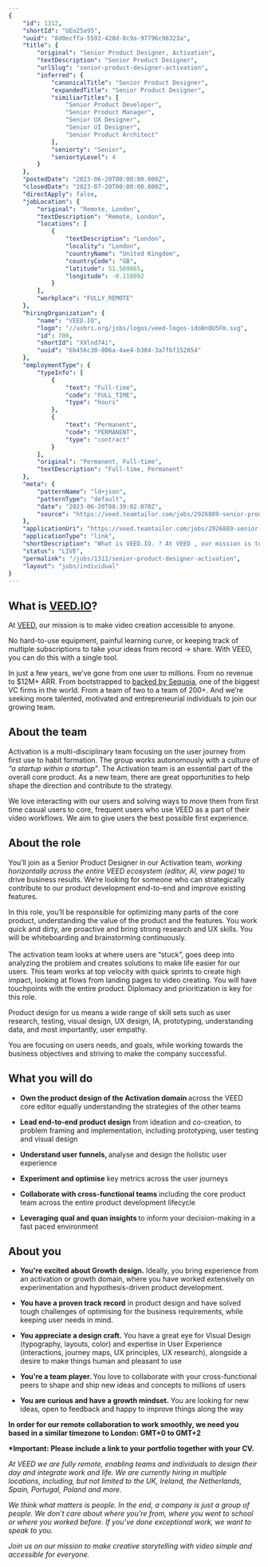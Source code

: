 ```yaml
---
{
	"id": 1312,
	"shortId": "UEo25a95",
	"uuid": "8d0ecffa-5592-428d-8c9a-97796c96323a",
	"title": {
		"original": "Senior Product Designer, Activation",
		"textDescription": "Senior Product Designer",
		"urlSlug": "senior-product-designer-activation",
		"inferred": {
			"canonicalTitle": "Senior Product Designer",
			"expandedTitle": "Senior Product Designer",
			"similiarTitles": [
				"Senior Product Developer",
				"Senior Product Manager",
				"Senior UX Designer",
				"Senior UI Designer",
				"Senior Product Architect"
			],
			"seniorty": "Senior",
			"seniortyLevel": 4
		}
	},
	"postedDate": "2023-06-20T00:00:00.000Z",
	"closedDate": "2023-07-20T00:00:00.000Z",
	"directApply": false,
	"jobLocation": {
		"original": "Remote, London",
		"textDescription": "Remote, London",
		"locations": [
			{
				"textDescription": "London",
				"locality": "London",
				"countryName": "United Kingdom",
				"countryCode": "GB",
				"latitude": 51.509865,
				"longitude": -0.118092
			}
		],
		"workplace": "FULLY_REMOTE"
	},
	"hiringOrganization": {
		"name": "VEED.IO",
		"logo": "//uxbri.org/jobs/logos/veed-logos-idoBnQU5Fm.svg",
		"id": 700,
		"shortId": "XXlnd74i",
		"uuid": "6b456c30-806a-4ae4-b384-3a7fbf152054"
	},
	"employmentType": {
		"typeInfo": [
			{
				"text": "Full-time",
				"code": "FULL_TIME",
				"type": "hours"
			},
			{
				"text": "Permanent",
				"code": "PERMANENT",
				"type": "contract"
			}
		],
		"original": "Permanent, Full-time",
		"textDescription": "Full-time, Permanent"
	},
	"meta": {
		"patternName": "ld+json",
		"patternType": "default",
		"date": "2023-06-20T08:39:02.070Z",
		"source": "https://veed.teamtailor.com/jobs/2926889-senior-product-designer-activation"
	},
	"applicationUri": "https://veed.teamtailor.com/jobs/2926889-senior-product-designer-activation",
	"applicationType": "link",
	"shortDescription": "What is VEED.IO. ? At VEED , our mission is to make video creation accessible to anyone. No hard-to-use-- equipment, painful learning curve, or keeping track of multiple subscriptions to take your",
	"status": "LIVE",
	"permalink": "/jobs/1312/senior-product-designer-activation",
	"layout": "jobs/individual"
}
---
```

<h2>What is <a target="_blank" rel="noopener noreferrer nofollow" href="http://VEED.IO">VEED.IO</a>?</h2><p>At <a target="_blank" rel="noopener noreferrer nofollow" href="https://www.veed.io/">VEED</a>, our mission is to make video creation accessible to anyone.</p><p>No hard-to-use equipment, painful learning curve, or keeping track of multiple subscriptions to take your ideas from record → share. With VEED, you can do this with a single tool.</p><p>In just a few years, we’ve gone from one user to millions. From no revenue to $12M+ ARR. From bootstrapped to <a target="_blank" rel="noopener noreferrer nofollow" href="https://techcrunch.com/2022/02/02/veed-an-online-video-editing-platform-picks-up-35m-from-sequoia/">backed by Sequoia</a>, one of the biggest VC firms in the world. From a team of two to a team of 200+. And we’re seeking more talented, motivated and entrepreneurial individuals to join our growing team.</p><h2>About the team</h2><p>Activation is a multi-disciplinary team focusing on the user journey from first use to habit formation. The group works autonomously with a culture of <em>“a startup within a startup”</em>. The Activation team is an essential part of the overall core product. As a new team, there are great opportunities to help shape the direction and contribute to the strategy.</p><p>We love interacting with our users and solving ways to move them from first time casual users to core, frequent users who use VEED as a part of their video workflows. We aim to give users the best possible first experience.</p><h2>About the role</h2><p>You’ll join as a Senior Product Designer in our Activation team, <em>working horizontally across the entire VEED ecosystem (editor, AI, view page)</em> to drive business results. We’re looking for someone who can strategically contribute to our product development end-to-end and improve existing features.</p><p>In this role, you’ll be responsible for optimizing many parts of the core product, understanding the value of the product and the features. You work quick and dirty, are proactive and bring strong research and UX skills. You will be whiteboarding and brainstorming continuously. <br><br>The activation team looks at where users are “stuck”, goes deep into analyzing the problem and creates solutions to make life easier for our users. This team works at top velocity with quick sprints to create high impact, looking at flows from landing pages to video creating. You will have touchpoints with the entire product. Diplomacy and prioritization is key for this role.</p><p>Product design for us means a wide range of skill sets such as user research, testing, visual design, UX design, IA, prototyping, understanding data, and most importantly, user empathy.</p><p>You are focusing on users needs, and goals, while working towards the business objectives and striving to make the company successful.<br></p><h2>What you will do</h2><ul><li><p><strong>Own the product design of the Activation domain </strong>across the VEED core editor equally understanding the strategies of the other teams</p></li><li><p><strong>Lead end-to-end product design</strong> from ideation and co-creation, to problem framing and implementation, including prototyping, user testing and visual design</p></li><li><p><strong>Understand user funnels, </strong>analyse and design the holistic user experience</p></li><li><p><strong>Experiment and optimise</strong> key metrics across the user journeys</p></li><li><p><strong>Collaborate with cross-functional teams </strong>including the core product team across the entire product development lifecycle</p></li><li><p><strong>Leveraging qual and quan insights </strong>to inform your decision-making in a fast paced environment</p></li></ul><h2>About you</h2><ul><li><p><strong>You're excited about Growth design.</strong> Ideally, you bring experience from an activation or growth domain, where you have worked extensively on experimentation and hypothesis-driven product development.</p></li><li><p><strong>You have a proven track record</strong> in product design and have solved tough challenges of optimising for the business requirements, while keeping user needs in mind.</p></li><li><p><strong>You appreciate a design craft.</strong> You have a great eye for Visual Design (typography, layouts, color) and expertise in User Experience (interactions, journey maps, UX principles, UX research), alongside a desire to make things human and pleasant to use</p></li><li><p><strong>You're a team player. </strong>You love to collaborate with your cross-functional peers to shape and ship new ideas and concepts to millions of users</p></li><li><p><strong>You are curious and have a growth mindset.</strong> You are looking for new ideas, open to feedback and happy to improve things along the way</p></li></ul><p><strong>In order for our remote collaboration to work smoothly, we need you based in a similar timezone to London: GMT+0 to GMT+2</strong></p><p><strong>*Important: Please include a link to your portfolio together with your CV.</strong></p><p><em>At VEED we are fully remote, enabling teams and individuals to design their day and integrate work and life. We are currently hiring in multiple locations, including, but not limited to the UK, Ireland, the Netherlands, Spain, Portugal, Poland and more.</em></p><p><em>We think what matters is people. In the end, a company is just a group of people. We don’t care about where you’re from, where you went to&nbsp;school or where you worked before. If you’ve done exceptional work, we want to speak to you.</em></p><p><em>Join us on our mission to make creative storytelling with video simple and accessible for everyone. </em><br></p>
